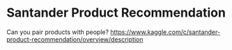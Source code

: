 # Santander Product Recommendation

Can you pair products with people?
https://www.kaggle.com/c/santander-product-recommendation/overview/description
